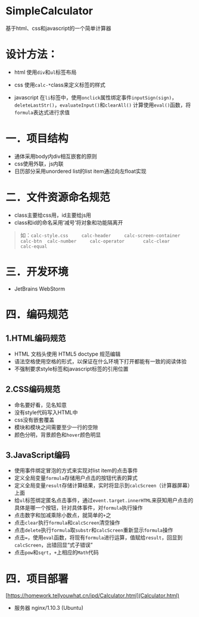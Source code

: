 # SimpleCalculator
基于html、css和javascript的一个简单计算器

# 设计方法：
- html
使用`div`和`ul`标签布局

- css
使用`calc-*`class来定义标签的样式

- javascript
在`li`标签中，使用`onclick`属性绑定事件`inputSign(sign)`，`deleteLastStr()`，`evaluateInput()`和`clearAll()`
计算使用`eval()`函数，将`formula`表达式进行求值

# 一．项目结构
- 通体采用body内div相互嵌套的原则
- css使用外联，js内联
- 日历部分采用unordered list的list item通过向左float实现


# 二．文件资源命名规范
- class主要给css用，id主要给js用
- class和id的命名采用‘减号’将对象和功能隔离开

> 如：`calc-style.css		calc-header		calc-screen-container		calc-btn 
calc-number		calc-operator		calc-clear				calc-equal`

# 三．开发环境
- JetBrains WebStorm

# 四．编码规范
## 1.HTML编码规范
- HTML 文档头使用 HTML5 doctype 规范编辑
- 语法空格使用空格的形式，以保证在什么环境下打开都能有一致的阅读体验
- 不强制要求style标签和javascript标签的引用位置

## 2.CSS编码规范
- 命名要好看，见名知意
- 没有style代码写入HTML中
- css没有嵌套覆盖
- 模块和模块之间需要至少一行的空隙
- 颜色分明，背景颜色和`hover`颜色明显


## 3.JavaScript编码
- 使用事件绑定冒泡的方式来实现对list item的点击事件
- 定义全局变量`formula`存储用户点击的按钮代表的算式
- 定义全局变量`result`存储计算结果，实时将显示到`calcScreen`（计算器屏幕）上面
- 给`ul`标签绑定匿名点击事件，通过`event.target.innerHTML`来获知用户点击的具体是哪一个按钮，针对具体事件，对`formula`执行操作
- 点击数字和加减乘除小数点，就简单的`+`之
- 点击`clear`执行`formula`和`calcScreen`清空操作
- 点击`delete`执行`formula`取`substr`和`calcScreen`重新显示`formula`操作
- 点击`=`，使用`eval`函数，将现有`formula`进行运算，值赋给`result`，回显到`calcScreen`，出错回显“式子错误”
- 点击`pow`和`sqrt`，`+`上相应的`Math`代码

# 四．项目部署
[https://homework.tellyouwhat.cn/ipd/Calculator.html](Calculator.html)

- 服务器
  nginx/1.10.3 (Ubuntu)
